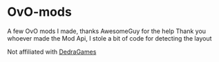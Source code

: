 # OvO-mods
A few OvO mods I made, thanks AwesomeGuy for the help
Thank you whoever made the Mod Api, I stole a bit of code for detecting the layout

Not affiliated with [DedraGames](https://dedragames.com)
